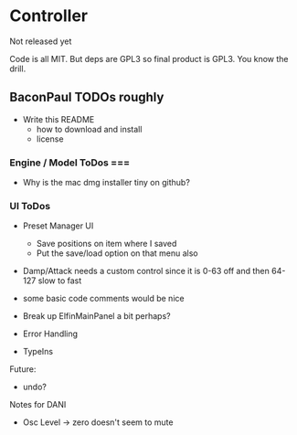 # Controller 

Not released yet

Code is all MIT. But deps are GPL3 so final product is GPL3. You know the drill.

## BaconPaul TODOs roughly

- Write this README
  - how to download and install
  - license

### Engine / Model ToDos ===

- Why is the mac dmg installer tiny on github?

### UI ToDos

- Preset Manager UI
  - Save positions on item where I saved
  - Put the save/load option on that menu also  

- Damp/Attack needs a custom control since it is 0-63 off and then 64-127 slow to fast
- some basic code comments would be nice
- Break up ElfinMainPanel a bit perhaps?
- Error Handling
- TypeIns

Future:
- undo?

Notes for DANI
- Osc Level -> zero doesn't seem to mute
